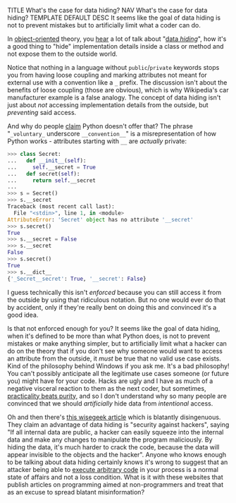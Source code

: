 TITLE What's the case for data hiding?
NAV What's the case for data hiding?
TEMPLATE DEFAULT
DESC It seems like the goal of data hiding is not to prevent mistakes but to artificially limit what a coder can do.

In [object-oriented](oop) theory, you <a rel="nofollow" href="https://www.techopedia.com/definition/14738/data-hiding">hear</a> a lot of talk about "<a rel="nofollow" href="https://en.wikipedia.org/wiki/Information_hiding">data *hiding*</a>", how it's a good thing to "hide" implementation details inside a class or method and not expose them to the outside world.

Notice that nothing in a language without `public`/`private` keywords stops you from having loose coupling and marking attributes not meant for external use with a convention like a `_` prefix. The discussion isn't about the benefits of loose coupling (those are obvious), which is why Wikipedia's car manufacturer example is a false analogy. The concept of data hiding isn't just about *not* accessing implementation details from the outside, but *preventing* said access.

And why do people [claim](https://www.ruby-lang.org/en/documentation/ruby-from-other-languages/to-ruby-from-python/) Python doesn't offer that? The phrase "`_voluntary_` underscore `__convention__`" is a misrepresentation of how Python works - attributes starting with `__` are *actually* private:
```python
>>> class Secret:
...   def __init__(self):
...     self.__secret = True
...   def secret(self):
...     return self.__secret
...
>>> s = Secret()
>>> s.__secret
Traceback (most recent call last):
  File "<stdin>", line 1, in <module>
AttributeError: 'Secret' object has no attribute '__secret'
>>> s.secret()
True
>>> s.__secret = False
>>> s.__secret
False
>>> s.secret()
True
>>> s.__dict__
{'_Secret__secret': True, '__secret': False}
```
I guess technically this isn't *enforced* because you can still access it from the outside by using that ridiculous notation. But no one would ever do that by accident, only if they're really bent on doing this and convinced it's a good idea.

Is that not enforced enough for you? It seems like the goal of data hiding, when it's defined to be more than what Python does, is not to prevent mistakes or make anything simpler, but to artificially limit what a hacker can do on the theory that if you don't see why someone would want to access an attribute from the outside, it *must* be true that no valid use case exists. Kind of the philosophy behind Windows if you ask me. It's a bad philosophy! You can't possibly anticipate all the legitimate use cases someone (or future you) might have for your code. Hacks are ugly and I have as much of a negative visceral reaction to them as the next coder, but sometimes, [practicality beats purity](https://www.python.org/dev/peps/pep-0020/), and so I don't understand why so many people are convinced that we should *artificially* hide data from *intentional* access.

Oh and then there's [this wisegeek article](https://www.wisegeek.com/what-is-data-hiding.htm#didyouknowout) which is blatantly disingenuous. They claim an advantage of data hiding is "security against hackers", saying "If all internal data are public, a hacker can easily squeeze into the internal data and make any changes to manipulate the program maliciously. By hiding the data, it's much harder to crack the code, because the data will appear invisible to the objects and the hacker". Anyone who knows enough to be talking about data hiding certainly knows it's wrong to suggest that an attacker being able to [execute arbitrary code](https://en.wikipedia.org/wiki/Arbitrary_code_execution) in your process is a normal state of affairs and not a loss condition. What is it with these websites that publish articles on programming aimed at non-programmers and treat that as an excuse to spread blatant misinformation?

<!--It seems very parallel to [the loss of the concept of consent](/protagonism/consent) - the idea that the feature isn't sufficiently implemented until the user can't disable it. I'm not going to claim a moral equivalence, but I do think there's an ideological relationship between the two.-->

<!--I don't raise this as a criticism in any of my language reviews or anything because I think it's small enough to basically be disregarded when arguing about how good a language is.-->
